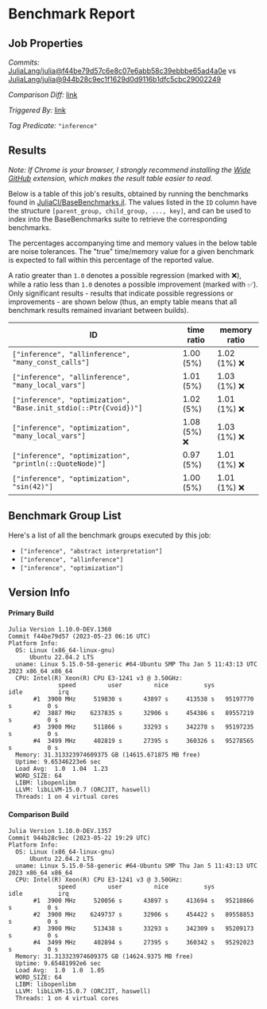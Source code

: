 # Benchmark Report

## Job Properties

*Commits:* [JuliaLang/julia@f44be79d57c6e8c07e6abb58c39ebbbe65ad4a0e](https://github.com/JuliaLang/julia/commit/f44be79d57c6e8c07e6abb58c39ebbbe65ad4a0e) vs [JuliaLang/julia@944b28c9ec1f1629d0d9116b1dfc5cbc29002249](https://github.com/JuliaLang/julia/commit/944b28c9ec1f1629d0d9116b1dfc5cbc29002249)

*Comparison Diff:* [link](https://github.com/JuliaLang/julia/compare/944b28c9ec1f1629d0d9116b1dfc5cbc29002249..f44be79d57c6e8c07e6abb58c39ebbbe65ad4a0e)

*Triggered By:* [link](https://github.com/JuliaLang/julia/commit/f44be79d57c6e8c07e6abb58c39ebbbe65ad4a0e#commitcomment-114944937)

*Tag Predicate:* `"inference"`

## Results

*Note: If Chrome is your browser, I strongly recommend installing the [Wide GitHub](https://chrome.google.com/webstore/detail/wide-github/kaalofacklcidaampbokdplbklpeldpj?hl=en)
extension, which makes the result table easier to read.*

Below is a table of this job's results, obtained by running the benchmarks found in
[JuliaCI/BaseBenchmarks.jl](https://github.com/JuliaCI/BaseBenchmarks.jl). The values
listed in the `ID` column have the structure `[parent_group, child_group, ..., key]`,
and can be used to index into the BaseBenchmarks suite to retrieve the corresponding
benchmarks.

The percentages accompanying time and memory values in the below table are noise tolerances. The "true"
time/memory value for a given benchmark is expected to fall within this percentage of the reported value.

A ratio greater than `1.0` denotes a possible regression (marked with :x:), while a ratio less
than `1.0` denotes a possible improvement (marked with :white_check_mark:). Only significant results - results
that indicate possible regressions or improvements - are shown below (thus, an empty table means that all
benchmark results remained invariant between builds).

| ID | time ratio | memory ratio |
|----|------------|--------------|
| `["inference", "allinference", "many_const_calls"]` | 1.00 (5%)  | 1.02 (1%) :x: |
| `["inference", "allinference", "many_local_vars"]` | 1.01 (5%)  | 1.03 (1%) :x: |
| `["inference", "optimization", "Base.init_stdio(::Ptr{Cvoid})"]` | 1.02 (5%)  | 1.01 (1%) :x: |
| `["inference", "optimization", "many_local_vars"]` | 1.08 (5%) :x: | 1.03 (1%) :x: |
| `["inference", "optimization", "println(::QuoteNode)"]` | 0.97 (5%)  | 1.01 (1%) :x: |
| `["inference", "optimization", "sin(42)"]` | 1.00 (5%)  | 1.01 (1%) :x: |

## Benchmark Group List

Here's a list of all the benchmark groups executed by this job:

- `["inference", "abstract interpretation"]`
- `["inference", "allinference"]`
- `["inference", "optimization"]`

## Version Info

#### Primary Build

```
Julia Version 1.10.0-DEV.1360
Commit f44be79d57 (2023-05-23 06:16 UTC)
Platform Info:
  OS: Linux (x86_64-linux-gnu)
      Ubuntu 22.04.2 LTS
  uname: Linux 5.15.0-58-generic #64-Ubuntu SMP Thu Jan 5 11:43:13 UTC 2023 x86_64 x86_64
  CPU: Intel(R) Xeon(R) CPU E3-1241 v3 @ 3.50GHz: 
              speed         user         nice          sys         idle          irq
       #1  3900 MHz     519830 s      43897 s     413538 s   95197770 s          0 s
       #2  3887 MHz    6237835 s      32906 s     454386 s   89557219 s          0 s
       #3  3900 MHz     511866 s      33293 s     342278 s   95197235 s          0 s
       #4  3499 MHz     402819 s      27395 s     360326 s   95278565 s          0 s
  Memory: 31.313323974609375 GB (14615.671875 MB free)
  Uptime: 9.65346223e6 sec
  Load Avg:  1.0  1.04  1.23
  WORD_SIZE: 64
  LIBM: libopenlibm
  LLVM: libLLVM-15.0.7 (ORCJIT, haswell)
  Threads: 1 on 4 virtual cores

```

#### Comparison Build

```
Julia Version 1.10.0-DEV.1357
Commit 944b28c9ec (2023-05-22 19:29 UTC)
Platform Info:
  OS: Linux (x86_64-linux-gnu)
      Ubuntu 22.04.2 LTS
  uname: Linux 5.15.0-58-generic #64-Ubuntu SMP Thu Jan 5 11:43:13 UTC 2023 x86_64 x86_64
  CPU: Intel(R) Xeon(R) CPU E3-1241 v3 @ 3.50GHz: 
              speed         user         nice          sys         idle          irq
       #1  3900 MHz     520056 s      43897 s     413694 s   95210866 s          0 s
       #2  3900 MHz    6249737 s      32906 s     454422 s   89558853 s          0 s
       #3  3900 MHz     513438 s      33293 s     342309 s   95209173 s          0 s
       #4  3499 MHz     402894 s      27395 s     360342 s   95292023 s          0 s
  Memory: 31.313323974609375 GB (14624.9375 MB free)
  Uptime: 9.65481992e6 sec
  Load Avg:  1.0  1.0  1.05
  WORD_SIZE: 64
  LIBM: libopenlibm
  LLVM: libLLVM-15.0.7 (ORCJIT, haswell)
  Threads: 1 on 4 virtual cores

```
